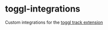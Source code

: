 # toggl-integrations
Custom integrations for the [toggl track extension](https://github.com/toggl/track-extension)

